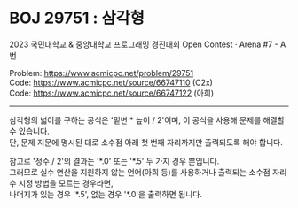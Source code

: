 # BOJ 29751 : 삼각형

2023 국민대학교 & 중앙대학교 프로그래밍 경진대회 Open Contest · Arena #7 - A번

Problem: https://www.acmicpc.net/problem/29751  
Code: https://www.acmicpc.net/source/66747110 (C2x)  
Code: https://www.acmicpc.net/source/66747122 (아희)  

---

삼각형의 넓이를 구하는 공식은 '밑변 * 높이 / 2'이며, 이 공식을 사용해 문제를 해결할 수 있습니다.  
단, 문제 지문에 명시된 대로 소수점 아래 첫 번째 자리까지만 출력되도록 해야 합니다.  

참고로 '정수 / 2'의 결과는 '\*.0' 또는 '\*.5' 두 가지 경우 뿐입니다.  
그러므로 실수 연산을 지원하지 않는 언어(아희 등)를 사용하거나 출력되는 소수점 자리 수 지정 방법을 모르는 경우라면,  
나머지가 있는 경우 '\*.5', 없는 경우 '\*.0'을 출력하면 됩니다.
